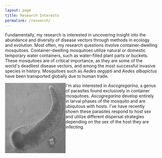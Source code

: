 ```yaml
---
layout: page
title: Research Interests
permalink: /research/
---
```


Fundamentally, my research is interested in uncovering insight into the abundance and diversity of disease vectors through methods in ecology and evolution. Most often, my research questions involve container-dwelling mosquitoes.  Container-dwelling mosquitoes utilize natural or domestic temporary water containers, such as water-filled plant parts or buckets. These mosquitoes are of critical importance, as they are some of the world's deadliest disease vectors, and among the most successful invasive species in history.  Mosquitoes such as *Aedes aegypti* and *Aedes albopictus* have been transported globally due to human trade.

<img align="left" src="https://github.com/jsoghigian/jsoghigian.github.io/blob/master/asco_bar.jpg?raw=true">I'm also interested in *Ascogregarina*, a genus of parasites found exclusively in container mosquitoes.  *Ascogregarina* develop entirely in larval phases of the mosquito and are ubiqutous with hosts.  I've have recently shown these parasites respond to host sex and utilize different dispersal strategies depending on the sex of the host they are infecting.
